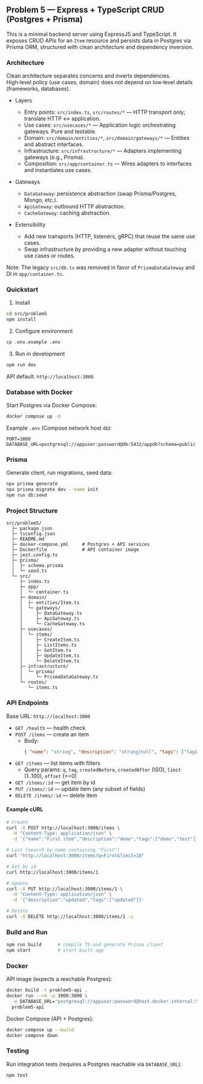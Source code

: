 ## Problem 5 — Express + TypeScript CRUD (Postgres + Prisma)

This is a minimal backend server using ExpressJS and TypeScript. It exposes CRUD APIs for an `Item` resource and persists data in Postgres via Prisma ORM, structured with clean architecture and dependency inversion.

### Architecture
Clean architecture separates concerns and inverts dependencies. High‑level policy (use cases, domain) does not depend on low‑level details (frameworks, databases).

- Layers
  - Entry points: `src/index.ts`, `src/routes/*` — HTTP transport only; translate HTTP ↔ application.
  - Use cases: `src/usecases/*` — Application logic orchestrating gateways. Pure and testable.
  - Domain: `src/domain/entities/*`, `src/domain/gateways/*` — Entities and abstract interfaces.
  - Infrastructure: `src/infrastructure/*` — Adapters implementing gateways (e.g., Prisma).
  - Composition: `src/app/container.ts` — Wires adapters to interfaces and instantiates use cases.

- Gateways
  - `DataGateway`: persistence abstraction (swap Prisma/Postgres, Mongo, etc.).
  - `ApiGateway`: outbound HTTP abstraction.
  - `CacheGateway`: caching abstraction.

- Extensibility
  - Add new transports (HTTP, listeners, gRPC) that reuse the same use cases.
  - Swap infrastructure by providing a new adapter without touching use cases or routes.

Note: The legacy `src/db.ts` was removed in favor of `PrismaDataGateway` and DI in `app/container.ts`.

### Quickstart
1) Install
```bash
cd src/problem5
npm install
```

2) Configure environment
```bash
cp .env.example .env
```

3) Run in development
```bash
npm run dev
```
API default: `http://localhost:3000`

### Database with Docker
Start Postgres via Docker Compose:
```bash
docker compose up -d
```

Example `.env` (Compose network host `db`):
```env
PORT=3000
DATABASE_URL=postgresql://appuser:password@db:5432/appdb?schema=public
```

### Prisma
Generate client, run migrations, seed data:
```bash
npx prisma generate
npx prisma migrate dev --name init
npm run db:seed
```

### Project Structure
```
src/problem5/
  ├─ package.json
  ├─ tsconfig.json
  ├─ README.md
  ├─ docker-compose.yml     # Postgres + API services
  ├─ Dockerfile             # API container image
  ├─ jest.config.ts
  ├─ prisma/
  │  ├─ schema.prisma
  │  └─ seed.ts
  └─ src/
     ├─ index.ts
     ├─ app/
     │  └─ container.ts
     ├─ domain/
     │  ├─ entities/Item.ts
     │  └─ gateways/
     │     ├─ DataGateway.ts
     │     ├─ ApiGateway.ts
     │     └─ CacheGateway.ts
     ├─ usecases/
     │  └─ items/
     │     ├─ CreateItem.ts
     │     ├─ ListItems.ts
     │     ├─ GetItem.ts
     │     ├─ UpdateItem.ts
     │     └─ DeleteItem.ts
     ├─ infrastructure/
     │  └─ prisma/
     │     └─ PrismaDataGateway.ts
     └─ routes/
        └─ items.ts
```

### API Endpoints
Base URL: `http://localhost:3000`

- `GET /health` — health check
- `POST /items` — create an item
  - Body:
    ```json
    { "name": "string", "description": "string|null", "tags": ["tag1", "tag2"] }
    ```
- `GET /items` — list items with filters
  - Query params: `q`, `tag`, `createdBefore`, `createdAfter` (ISO), `limit` (1..100), `offset` (>=0)
- `GET /items/:id` — get item by id
- `PUT /items/:id` — update item (any subset of fields)
- `DELETE /items/:id` — delete item

#### Example cURL
```bash
# Create
curl -X POST http://localhost:3000/items \
  -H "Content-Type: application/json" \
  -d '{"name":"First item","description":"demo","tags":["demo","test"]}'

# List (search by name containing "First")
curl "http://localhost:3000/items?q=First&limit=10"

# Get by id
curl http://localhost:3000/items/1

# Update
curl -X PUT http://localhost:3000/items/1 \
  -H "Content-Type: application/json" \
  -d '{"description":"updated","tags":["updated"]}'

# Delete
curl -X DELETE http://localhost:3000/items/1 -i
```

### Build and Run
```bash
npm run build      # compile TS and generate Prisma client
npm start          # start built app
```

### Docker
API image (expects a reachable Postgres):
```bash
docker build -t problem5-api .
docker run --rm -p 3000:3000 \
  -e DATABASE_URL="postgresql://appuser:password@host.docker.internal:5432/appdb?schema=public" \
  problem5-api
```

Docker Compose (API + Postgres):
```bash
docker compose up --build
docker compose down
```

### Testing
Run integration tests (requires a Postgres reachable via `DATABASE_URL`):
```bash
npm test
```
